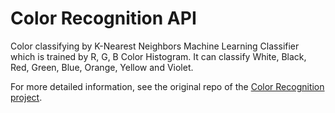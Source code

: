 # Color Recognition API

Color classifying by K-Nearest Neighbors Machine Learning Classifier which is trained by R, G, B Color Histogram. It can classify White, Black, Red, Green, Blue, Orange, Yellow and Violet. 

For more detailed information, see the original repo of the [Color Recognition project](https://github.com/ahmetozlu/color_recognition).
